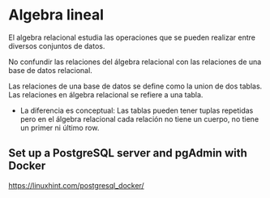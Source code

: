 # Algebra lineal

El algebra relacional estudia las operaciones que se pueden realizar entre diversos conjuntos de datos.

No confundir las relaciones del álgebra relacional con las relaciones de una base de datos relacional.

Las relaciones de una base de datos se define como la union de dos tablas.
Las relaciones en álgebra relacional se refiere a una tabla.

- La diferencia es conceptual: Las tablas pueden tener tuplas repetidas pero en el álgebra relacional cada relación no tiene un cuerpo, no tiene un primer ni último row.

## Set up a PostgreSQL server and pgAdmin with Docker

<https://linuxhint.com/postgresql_docker/>
